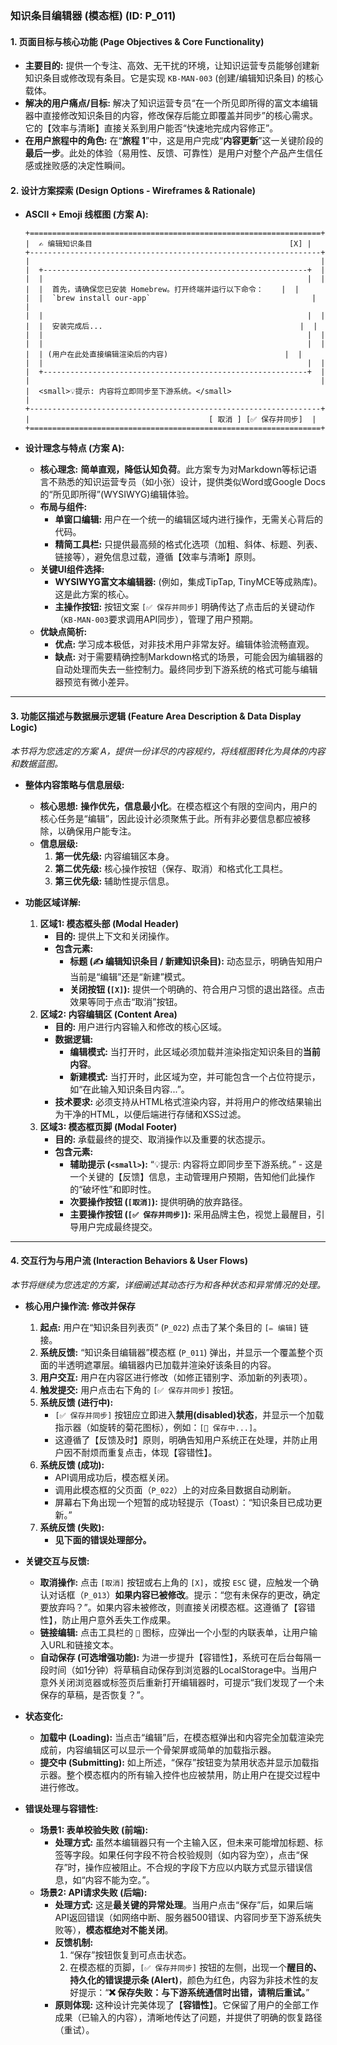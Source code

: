 ### **知识条目编辑器 (模态框) (ID: P_011)**

#### 1. 页面目标与核心功能 (Page Objectives & Core Functionality)
*   **主要目的:** 提供一个专注、高效、无干扰的环境，让知识运营专员能够创建新知识条目或修改现有条目。它是实现 `KB-MAN-003` (创建/编辑知识条目) 的核心载体。
*   **解决的用户痛点/目标:** 解决了知识运营专员“在一个所见即所得的富文本编辑器中直接修改知识条目的内容，修改保存后能立即覆盖并同步”的核心需求。它的【效率与清晰】直接关系到用户能否“快速地完成内容修正”。
*   **在用户旅程中的角色:** 在“**旅程 1**”中，这是用户完成“**内容更新**”这一关键阶段的**最后一步**。此处的体验（易用性、反馈、可靠性）是用户对整个产品产生信任感或挫败感的决定性瞬间。

#### 2. 设计方案探索 (Design Options - Wireframes & Rationale)
*   **ASCII + Emoji 线框图 (方案 A):**
    ```
    +=================================================================+
    |  ✍️ 编辑知识条目                                            [X] |
    +-----------------------------------------------------------------+
    |                                                                 |
    |  +-----------------------------------------------------------+  |
    |  |                                                           |  |
    |  |  首先，请确保您已安装 Homebrew。打开终端并运行以下命令：    |  |
    |  |  `brew install our-app`                                    |  |
    |  |                                                           |  |
    |  |  安装完成后...                                            |  |
    |  |                                                           |  |
    |  |                                                           |  |
    |  | (用户在此处直接编辑渲染后的内容)                          |  |
    |  |                                                           |  |
    |  +-----------------------------------------------------------+  |
    |                                                                 |
    |  <small>💡提示: 内容将立即同步至下游系统。</small>                     |
    +-----------------------------------------------------------------+
    |                                        [ 取消 ] [✅ 保存并同步]  |
    +=================================================================+
    ```

*   **设计理念与特点 (方案 A):**
    *   **核心理念:** **简单直观，降低认知负荷**。此方案专为对Markdown等标记语言不熟悉的知识运营专员（如小张）设计，提供类似Word或Google Docs的“所见即所得”(WYSIWYG)编辑体验。
    *   **布局与组件:**
        *   **单窗口编辑:** 用户在一个统一的编辑区域内进行操作，无需关心背后的代码。
        *   **精简工具栏:** 只提供最高频的格式化选项（加粗、斜体、标题、列表、链接等），避免信息过载，遵循【效率与清晰】原则。
    *   **关键UI组件选择:**
        *   **WYSIWYG富文本编辑器:** (例如，集成TipTap, TinyMCE等成熟库)。这是此方案的核心。
        *   **主操作按钮:** 按钮文案 `[✅ 保存并同步]` 明确传达了点击后的关键动作（`KB-MAN-003`要求调用API同步），管理了用户预期。
    *   **优缺点简析:**
        *   **优点:** 学习成本极低，对非技术用户非常友好。编辑体验流畅直观。
        *   **缺点:** 对于需要精确控制Markdown格式的场景，可能会因为编辑器的自动处理而失去一些控制力。最终同步到下游系统的格式可能与编辑器预览有微小差异。


---

#### 3. 功能区描述与数据展示逻辑 (Feature Area Description & Data Display Logic)
*本节将为您选定的方案 A，提供一份详尽的内容规约，将线框图转化为具体的内容和数据蓝图。*

*   **整体内容策略与信息层级:**
    *   **核心思想:** **操作优先，信息最小化**。在模态框这个有限的空间内，用户的核心任务是“编辑”，因此设计必须聚焦于此。所有非必要信息都应被移除，以确保用户能专注。
    *   **信息层级:**
        1.  **第一优先级:** 内容编辑区本身。
        2.  **第二优先级:** 核心操作按钮（保存、取消）和格式化工具栏。
        3.  **第三优先级:** 辅助性提示信息。

*   **功能区域详解:**
    1.  **区域1: 模态框头部 (Modal Header)**
        *   **目的:** 提供上下文和关闭操作。
        *   **包含元素:**
            *   **标题 (✍️ 编辑知识条目 / 新建知识条目):** 动态显示，明确告知用户当前是“编辑”还是“新建”模式。
            *   **关闭按钮 (`[X]`):** 提供一个明确的、符合用户习惯的退出路径。点击效果等同于点击“取消”按钮。
    2.  **区域2: 内容编辑区 (Content Area)**
        *   **目的:** 用户进行内容输入和修改的核心区域。
        *   **数据逻辑:**
            *   **编辑模式:** 当打开时，此区域必须加载并渲染指定知识条目的**当前内容**。
            *   **新建模式:** 当打开时，此区域为空，并可能包含一个占位符提示，如“在此输入知识条目内容...”。
        *   **技术要求:** 必须支持从HTML格式渲染内容，并将用户的修改结果输出为干净的HTML，以便后端进行存储和XSS过滤。
    3.  **区域3: 模态框页脚 (Modal Footer)**
        *   **目的:** 承载最终的提交、取消操作以及重要的状态提示。
        *   **包含元素:**
            *   **辅助提示 (`<small>`):** “💡提示: 内容将立即同步至下游系统。” - 这是一个关键的【反馈】信息，主动管理用户预期，告知他们此操作的“破坏性”和即时性。
            *   **次要操作按钮 (`[取消]`):** 提供明确的放弃路径。
            *   **主要操作按钮 (`[✅ 保存并同步]`):** 采用品牌主色，视觉上最醒目，引导用户完成最终提交。

---

#### 4. 交互行为与用户流 (Interaction Behaviors & User Flows)
*本节将继续为您选定的方案，详细阐述其动态行为和各种状态和异常情况的处理。*

*   **核心用户操作流: 修改并保存**
    1.  **起点:** 用户在“知识条目列表页” (`P_022`) 点击了某个条目的 `[✏️ 编辑]` 链接。
    2.  **系统反馈:** “知识条目编辑器”模态框 (`P_011`) 弹出，并显示一个覆盖整个页面的半透明遮罩层。编辑器内已加载并渲染好该条目的内容。
    3.  **用户交互:** 用户在内容区进行修改（如修正错别字、添加新的列表项）。
    4.  **触发提交:** 用户点击右下角的 `[✅ 保存并同步]` 按钮。
    5.  **系统反馈 (进行中):**
        *   `[✅ 保存并同步]` 按钮应立即进入**禁用(disabled)状态**，并显示一个加载指示器（如旋转的菊花图标），例如：`[🔄 保存中...]`。
        *   这遵循了【反馈及时】原则，明确告知用户系统正在处理，并防止用户因不耐烦而重复点击，体现【容错性】。
    6.  **系统反馈 (成功):**
        *   API调用成功后，模态框关闭。
        *   调用此模态框的父页面（`P_022`）上的对应条目数据自动刷新。
        *   屏幕右下角出现一个短暂的成功轻提示（Toast）：“知识条目已成功更新。”
    7.  **系统反馈 (失败):**
        *   **见下面的错误处理部分。**

*   **关键交互与反馈:**
    *   **取消操作:** 点击 `[取消]` 按钮或右上角的 `[X]`，或按 `ESC` 键，应触发一个确认对话框（`P_013`）**如果内容已被修改**。提示：“您有未保存的更改，确定要放弃吗？”。如果内容未被修改，则直接关闭模态框。这遵循了【容错性】，防止用户意外丢失工作成果。
    *   **链接编辑:** 点击工具栏的 `🔗` 图标，应弹出一个小型的内联表单，让用户输入URL和链接文本。
    *   **自动保存 (可选增强功能):** 为进一步提升【容错性】，系统可在后台每隔一段时间（如1分钟）将草稿自动保存到浏览器的LocalStorage中。当用户意外关闭浏览器或标签页后重新打开编辑器时，可提示“我们发现了一个未保存的草稿，是否恢复？”。

*   **状态变化:**
    *   **加载中 (Loading):** 当点击“编辑”后，在模态框弹出和内容完全加载渲染完成前，内容编辑区可以显示一个骨架屏或简单的加载指示器。
    *   **提交中 (Submitting):** 如上所述，“保存”按钮变为禁用状态并显示加载指示器。整个模态框内的所有输入控件也应被禁用，防止用户在提交过程中进行修改。

*   **错误处理与容错性:**
    *   **场景1: 表单校验失败 (前端):**
        *   **处理方式:** 虽然本编辑器只有一个主输入区，但未来可能增加标题、标签等字段。如果任何字段不符合校验规则（如内容为空），点击“保存”时，操作应被阻止。不合规的字段下方应以内联方式显示错误信息，如“内容不能为空。”。
    *   **场景2: API请求失败 (后端):**
        *   **处理方式:** 这是**最关键的异常处理**。当用户点击“保存”后，如果后端API返回错误（如网络中断、服务器500错误、内容同步至下游系统失败等），**模态框绝对不能关闭**。
        *   **反馈机制:**
            1.  “保存”按钮恢复到可点击状态。
            2.  在模态框的页脚，`[✅ 保存并同步]` 按钮的左侧，出现一个**醒目的、持久化的错误提示条 (Alert)**，颜色为红色，内容为非技术性的友好提示：“**❌ 保存失败：与下游系统通信时出错，请稍后重试。**”
        *   **原则体现:** 这种设计完美体现了【**容错性**】。它保留了用户的全部工作成果（已输入的内容），清晰地传达了问题，并提供了明确的恢复路径（重试）。

